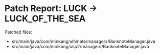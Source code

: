 # Patch Report: LUCK -> LUCK_OF_THE_SEA

Patched files:
- src/main/java/com/minkang/ultimate/managers/BanknoteManager.java
- src/main/java/com/minkang/usp2/managers/BanknoteManager.java
